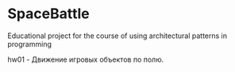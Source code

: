 # SpaceBattle
Educational project for the course of using architectural patterns in programming

hw01 - Движение игровых объектов по полю.
